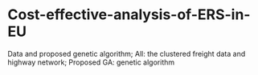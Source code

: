 # Cost-effective-analysis-of-ERS-in-EU
Data and proposed genetic algorithm;
All: the clustered freight data and highway network;
Proposed GA: genetic algorithm
